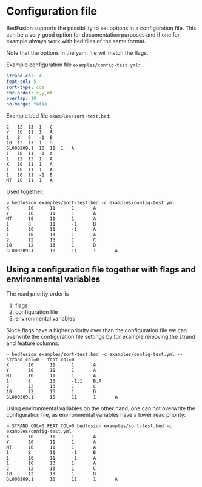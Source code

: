 # Configuration file

BedFusion supports the possibility to set options in a configuration file. This can be a very good option for documentation purposes and if one for example always work with bed files of the same format. 

Note that the options in the yaml file will match the flags.

Example configuration file `examples/config-test.yml`:

``` yaml
strand-col: 4
feat-col: 5
sort-type: ccs
chr-order: x,y,mt
overlap: 10
no-merge: false
```

Example bed file `examples/sort-test.bed`:

``` text
2	12	13	1	C
Y	10	11	1	A
1	8	9	-1	B
10	12	13	1	D
GL000209.1	10	11	1	A
1	10	11	-1	A
1	12	13	1	A
X	10	11	1	A
1	10	11	1	A
1	10	11	-1	B
MT	10	11	1	A
```

Used together:

``` shell
> bedfusion examples/sort-test.bed -c examples/config-test.yml
X       10      11      1       A
Y       10      11      1       A
MT      10      11      1       A
1       8       11      -1      B
1       10      11      -1      A
1       10      13      1       A
2       12      13      1       C
10      12      13      1       D
GL000209.1      10      11      1       A
```

## Using a configuration file together with flags and environmental variables

The read priority order is

1. flags 
1. configuration file
3. environmental variables

Since flags have a higher priority over than the configuration file we can overwrite the configuration file settings by for example removing the strand and feature columns:

``` shell
> bedfusion examples/sort-test.bed -c examples/config-test.yml --strand-col=0 --feat-col=0
X       10      11      1       A
Y       10      11      1       A
MT      10      11      1       A
1       8       13      -1,1    B,A
2       12      13      1       C
10      12      13      1       D
GL000209.1      10      11      1       A
```

Using environmental variables on the other hand, one can not overwrite the configuration file, as environmental variables have a lower read priority:

```shell
> STRAND_COL=0 FEAT_COL=0 bedfusion examples/sort-test.bed -c examples/config-test.yml
X       10      11      1       A
Y       10      11      1       A
MT      10      11      1       A
1       8       11      -1      B
1       10      11      -1      A
1       10      13      1       A
2       12      13      1       C
10      12      13      1       D
GL000209.1      10      11      1       A
```
